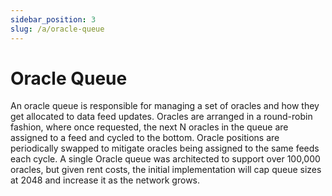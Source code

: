 ```yaml
---
sidebar_position: 3
slug: /a/oracle-queue
---
```


# Oracle Queue

An oracle queue is responsible for managing a set of oracles and how they get allocated to data feed updates.
Oracles are arranged in a round-robin fashion, where once requested, the next N oracles in the queue are assigned to a feed and cycled to the bottom.
Oracle positions are periodically swapped to mitigate oracles being assigned to the same feeds each cycle.
A single Oracle queue was architected to support over 100,000 oracles, but given rent costs, the initial implementation will cap queue sizes at 2048 and increase it as the network grows.
